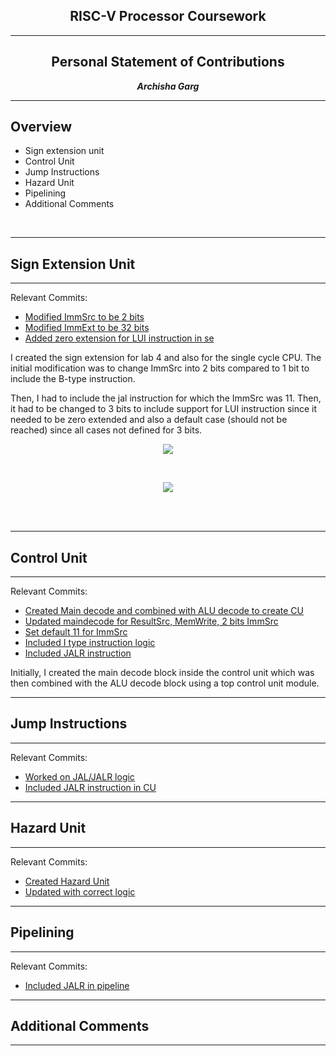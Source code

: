 <center>

## RISC-V Processor Coursework

---
## Personal Statement of Contributions

**_Archisha Garg_**

---

</center>

## Overview

* Sign extension unit 
* Control Unit
* Jump Instructions
* Hazard Unit
* Pipelining
* Additional Comments

<br>

___

## Sign Extension Unit
___

Relevant Commits:
* [Modified ImmSrc to be 2 bits](https://github.com/TheRealGlumfish/Team20/commit/04c45560ec1b748c9e46bd0184fc669c819d6193)
* [Modified ImmExt to be 32 bits](https://github.com/TheRealGlumfish/Team20/commit/f04898fc080121f2c32890299c7bb39f9a258d54)
* [Added zero extension for LUI instruction in se](https://github.com/TheRealGlumfish/Team20/commit/ad2d5d92f6429d9b93cc9589a967de023ec349e9)


I created the sign extension for lab 4 and also for the single cycle CPU. The initial modification was to change ImmSrc into 2 bits compared to 1 bit to include the B-type instruction. 

Then, I had to include the jal instruction for which the ImmSrc was 11. Then, it had to be changed to 3 bits to include support for LUI instruction since it needed to be zero extended and also a default case (should not be reached) since all cases not defined for 3 bits. 

<p align="center"> <img src="images/RISC-V_F1.jpg" /> </p><BR> 

<p align="center"> <img src="images/memory.jpg" /> </p><BR>


<br>

___

## Control Unit
___

Relevant Commits:
* [Created Main decode and combined with ALU decode to create CU](https://github.com/TheRealGlumfish/Team20/commit/04c45560ec1b748c9e46bd0184fc669c819d6193)
* [Updated maindecode for ResultSrc, MemWrite, 2 bits ImmSrc](https://github.com/TheRealGlumfish/Team20/commit/5fcaaa55b3a1da3352f93b04d9c94c8027869014)
* [Set default 11 for ImmSrc](https://github.com/TheRealGlumfish/Team20/commit/57a5446f203c4547b51d5558d3c638d01eaa7254)
* [Included I type instruction logic](https://github.com/TheRealGlumfish/Team20/commit/fff9755c6c7fd85e6a7d6d86cc3c9bf7cf2bd8bf)
* [Included JALR instruction](https://github.com/TheRealGlumfish/Team20/commit/be4bc6ab4e6db04e95cda745d26687f11d6f587f)

Initially, I created the main decode block inside the control unit which was then combined with the ALU decode block using a top control unit module. 
___

## Jump Instructions
___

Relevant Commits:
* [Worked on JAL/JALR logic](https://github.com/TheRealGlumfish/Team20/commit/ff427db7571c20ab5e9848e5e8f461f1aaf131f5)
* [Included JALR instruction in CU](https://github.com/TheRealGlumfish/Team20/commit/be4bc6ab4e6db04e95cda745d26687f11d6f587f)


___

## Hazard Unit
___

Relevant Commits:
* [Created Hazard Unit](https://github.com/TheRealGlumfish/Team20/commit/77eddb8398901ad8f2513df58ddf5f421684f788)
* [Updated with correct logic](https://github.com/TheRealGlumfish/Team20/commit/6c512356eb12e11b8c2859233312946366f5d34e)

___

## Pipelining
___

Relevant Commits:
* [Included JALR in pipeline](https://github.com/TheRealGlumfish/Team20/commit/da7089d74617a440ae77f5e14a4fba20add78744)



___

## Additional Comments
___



